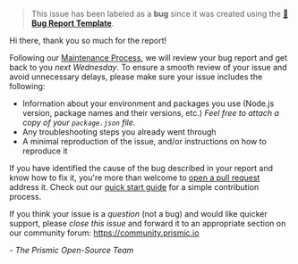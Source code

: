 > This issue has been labeled as a **bug** since it was created using the [🚨 **Bug Report Template**](./new?assignees=&labels=bug&template=bug_report.md&title=).

Hi there, thank you so much for the report!

Following our [Maintenance Process](../blob/HEAD/CONTRIBUTING.md#maintaining), we will review your bug report and get back to you _next Wednesday_. To ensure a smooth review of your issue and avoid unnecessary delays, please make sure your issue includes the following:

- Information about your environment and packages you use (Node.js version, package names and their versions, etc.)
  _Feel free to attach a copy of your `package.json` file._
- Any troubleshooting steps you already went through
- A minimal reproduction of the issue, and/or instructions on how to reproduce it

If you have identified the cause of the bug described in your report and know how to fix it, you're more than welcome to [open a pull request](../pulls) address it. Check out our [quick start guide](../blob/HEAD/CONTRIBUTING.md#quick-start) for a simple contribution process.

If you think your issue is a _question_ (not a bug) and would like quicker support, please _close this issue_ and forward it to an appropriate section on our community forum: https://community.prismic.io

_- The Prismic Open-Source Team_
